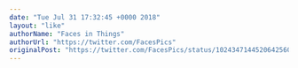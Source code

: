 ```yaml
---
date: "Tue Jul 31 17:32:45 +0000 2018"
layout: "like"
authorName: "Faces in Things"
authorUrl: "https://twitter.com/FacesPics"
originalPost: "https://twitter.com/FacesPics/status/1024347144520642560"
---
```

